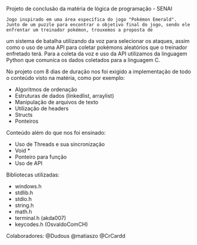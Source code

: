 Projeto de conclusão da matéria de lógica de programação - SENAI

    Jogo inspirado em uma área específica do jogo "Pokémon Emerald".
    Junto de um puzzle para encontrar o objetivo final do jogo, sendo ele enfrentar um treinador pokémon, trouxemos a proposta de 
um sistema de batalha utilizando da voz para selecionar os ataques, assim como o uso de uma API para coletar pokémons aleatórios que
o treinador enfretado terá. Para a coleta da voz e uso da API utilizamos da linguagem Python que comunica os dados coletados para a
linguagem C.

    
No projeto com 8 dias de duração nos foi exigido a implementação de todo o conteúdo visto na matéria, como por exemplo:
- Algoritmos de ordenação
- Estruturas de dados (linkedlist, arraylist)
- Manipulação de arquivos de texto
- Utilização de headers
- Structs
- Ponteiros

Conteúdo além do que nos foi ensinado:
- Uso de Threads e sua sincronização
- Void *
- Ponteiro para função
- Uso de API
    

Bibliotecas utilizadas:
- windows.h
- stdlib.h
- stdio.h
- string.h
- math.h
- terminal.h (akda007)
- keycodes.h (OsvaldoComCH)


Colaboradores:
@Dudous
@matiaszo
@CrCardd

    

